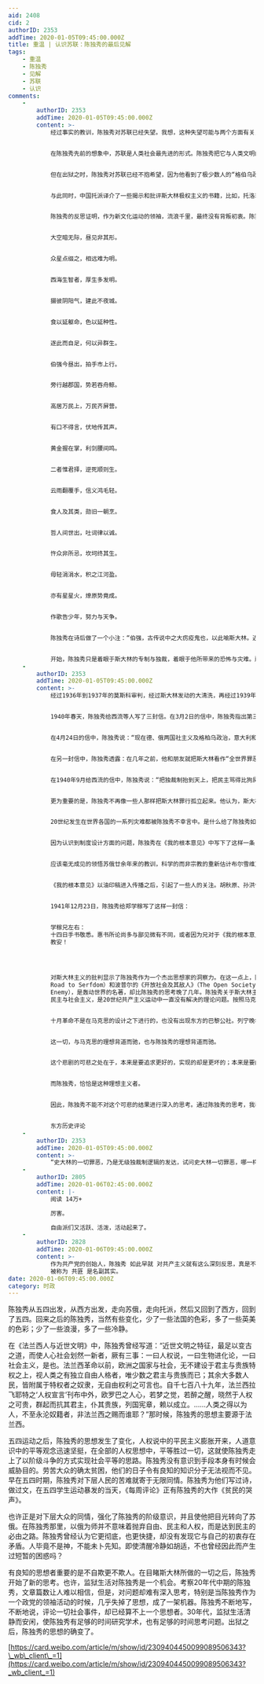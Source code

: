 ```yaml
---
aid: 2408
cid: 2
authorID: 2353
addTime: 2020-01-05T09:45:00.000Z
title: 重温 | 认识苏联：陈独秀的最后见解
tags:
    - 重温
    - 陈独秀
    - 见解
    - 苏联
    - 认识
comments:
    -
        authorID: 2353
        addTime: 2020-01-05T09:45:00.000Z
        content: >-
            经过事实的教训，陈独秀对苏联已经失望。我想，这种失望可能与两个方面有关，一是所谓苏联和共产国际的神圣性，早在1927年陈独秀就认识到了。二是苏联越来越清楚地显露了它的面目。这一切，使陈独秀清楚地看到，它与陈独秀所追求的理想背道而驰。因此，陈独秀不再相信斯大林的国家代表着未来。


            在陈独秀先前的想象中，苏联是人类社会最先进的形式。陈独秀把它与人类文明的健康主流挂接在一起，科学，民主，自由，人权，西方现代国家所具有的一切，它都有；西方现代国家所没有的，如劳动者的崇高地位，经济平等，穷人翻身过上好日子，它也有。还有比这更美好的社会吗？有什么理由不把它作为追求的目标？于是，它好像与人类文明发展的方向并不矛盾，与五四新文化运动也非背道而驰，因此，陈独秀大概并不认为自己抛弃过新文化运动的理想。陈独秀曾经反问道：“经济制度革命以后，凡劳动的人都得着自由，有什么不合乎‘德莫克拉西’？”直到1933年，陈独秀的《上诉状》仍然写下了这样了句子：“苏维埃并非新奇怪物，只‘工农兵会议’之翻译名词而已，其不独与民主共和无忤，且因而巩固之发展之。”陈独秀之所以走向它，因为它与民主共和并不矛盾。


            但在出狱之时，陈独秀对苏联已经不抱希望，因为他看到了极少数人的“格伯乌政制”，看到了以极权主义剥夺人民主权的事实。1934-1938年，苏联经历了血腥的“大清洗年代”，斯大林运用秘密警察“格柏乌”（GPU）残酷镇压异己，红色恐怖从党内波及全国。在“莫斯科审判”时期，季诺维也夫、加米涅夫、皮达可夫、布哈林、李可夫等列宁时期的苏共领导人相继被杀，数百万人遭到逮捕、流放和处决。这一切，对陈独秀不能没有影响。陈独秀从新文化运动走来，没有忘记自由、民主、平等、人权等光辉的字眼，所以不会继续接受苏联，不能不调整自己，对一切重新思考。


            与此同时，中国托派译介了一些揭示和批评斯大林极权主义的书籍，比如，托洛茨基的《被背叛的革命》、《真理在前进中》，法国作家纪德的《从苏联归来》、《为我的〈从苏联归来〉答客难》，以及《苏联党狱的国际舆论》、《苏联党狱之真相》等。这些书，大多是陈独秀推荐给汪孟邹出版的，陈独秀大概读过，这就为他的反思提供了资源。


            陈独秀的反思证明，作为新文化运动的领袖，流浪千里，最终没有背叛初衷。陈独秀有一首长诗，我至今没有看到全文。因为陈独秀把它寄给了濮德志，而他在被捕后把原件给了政府，后来的下落，我尚不清楚。他能记忆的，只是如下内容：


            大空暗无际，昼见非其形。


            众星点缀之，相远难为明。


            西海生智者，厚生多发明。


            摄彼阴阳气，建此不夜城。


            食以延躯命，色以延种性。


            逐此而自足，何以异群生。


            伯强今昼出，拍手市上行。


            旁行越郡国，势若吞舟鲸。


            高居万民上，万民齐屏营。


            有口不得言，伏地传其声。


            黄金握在掌，利剑腰间鸣。


            二者惟君择，逆死顺则生。


            云雨翻覆手，信义鸿毛轻。


            食人及其类，勋旧一朝烹。


            哲人间世出，吐词律以诚。


            忤众非所忌，坎坷终其生。


            毋轻涓涓水，积之江河盈。


            亦有星星火，燎原势竟成。


            作歌告少年，努力与天争。


            陈独秀在诗后做了一个小注：“伯强，古传说中之大疠疫鬼也，以此喻斯大林。近日悲愤作此歌，知己者，可予一观。”从这首诗，可以看到陈独秀对斯大林的看法。


            开始，陈独秀只是着眼于斯大林的专制与独裁，着眼于他所带来的恐怖与灾难。所以，陈独秀强调无产阶级专政必须有民主，如果没有民主，就必然成为党的独裁、领袖的独裁，必然成为斯大林式的官僚政权。这时候，对于苏联的问题，陈独秀的认识是：斯大林抛弃了民主主义，代之以官僚主义，背叛了革命理想，也背叛了列宁。
    -
        authorID: 2353
        addTime: 2020-01-05T09:45:00.000Z
        content: >-
            经过1936年到1937年的莫斯科审判，经过斯大林发动的大清洗，再经过1939年8月23日《苏德互不侵犯条约》的签订和紧接而来苏联与德国按照密约瓜分波兰，陈独秀不能不对苏联进一步思考。因此，他秀的见解又有重大改变。这一改变显示了陈晚年思想的深刻之处：对斯大林极权体制的深刻反思。


            1940年春天，陈独秀给西流等人写了三封信。在3月2日的信中，陈独秀指出第三国际和苏联的行径：“等到英法布尔政府和法西斯的希特勒政权开了火，他们却一面实际站到希特勒方面，一面宣布反对帝国主义大战，促使英法工人反对战争，法国共产党四十余人，因赞成对希特勒战争而被开除，这实际也是援助希特勒让他对英法得到胜利。”


            在4月24日的信中，陈独秀说：“现在德、俄两国社主义及格柏乌政治，意大利和日本是附从地位，是现代宗教法庭，此时人类若要前进，必须首先打倒这个比中世纪的宗教法庭还要黑暗的国社主义与格柏乌政治。因此，一切斗争（反帝斗争也包含在内）比起这个斗争都属于次要次要的地位，若是有害于这个斗争的斗争，更是反动的。”


            在另一封信中，陈独秀透露：在几年之前，他和朋友就把斯大林看作“全世界罪恶之魁首”，陈独秀甚至表示：无论是谁，只要打倒斯大林和希特勒，都要“向他叩头”，“情愿做他的奴隶”。


            在1940年9月给西流的信中，陈独秀说：“把独裁制抬到天上，把民主骂得比狗屎不如，这种荒谬的观点，随着十月革命的权威，征服了全世界，第一个采用这个观点的便是墨索里尼，第二个便是希特勒，首倡独裁制本土——苏联，更是变本加厉，无恶不为，从此崇拜独裁的徒子徒孙普遍了全世界，特别是欧洲，五大强国就有三个是独裁。第一个是莫斯科，第二个是柏林，第三个是罗马，这三个反动堡垒，把现代变成了新的中世纪，他们企图把有思想的人类变成无思想的机器牛马，随着独裁者的鞭子转动，人类若无力推翻这三大反动堡垒，只有变成机器牛马的命运。所以目前全世界的一切斗争，必须与推翻这三大反动堡垒联系起来，才有意义；否则任何好听的名词，如无产阶级革命，民族革命，都会无意的在客观上帮助这三大反动堡垒巩固及扩大势力。”


            更为重要的是，陈独秀不再像一些人那样把斯大林罪行孤立起来。他认为，斯大林的一切罪恶都有其制度的基础，破坏民主并不只是斯大林个人的事，而是在于“十月革命以来苏联制度就违反了民主制之基本内容”。指出：“如果说史大林的罪恶与无产阶级独裁制无关，即是说史大林的罪恶非由于十月以来苏联制度之违反了民主制之基本内容（这些违反民主的制度，都非创自史大林），而是由于史大林的个人心术特别坏，这完全是唯心派的见解。史大林的一切罪恶，乃是无级独裁制逻辑的发达，试问史大林一切罪恶，哪一样不是凭借着苏联自十月以来秘密的政治警察大权，党外无党，党内无派，不容许思想、出版、罢工、选举之自由，这一大串反民主的独裁制而发生的呢？若不恢复这些民主制，继史大林而起的，谁也不免是一个‘专制魔王’，所以把苏联的一切坏事，都归罪于史大林，而不推源于苏联独裁制之不良，仿佛只要去掉史大林，苏联样样都是好的，这种迷信个人轻视制度的偏见，公平的政治家是不应该有的。苏联二十年的经验，尤其是后十年的苦经验，应该使我们反省。我们若不从制度上寻出缺点，得出教训，只是闭起眼睛反对史大林，将永远没有觉悟，一个史大林倒了，会有无数史大林从俄国及别国产生出来。”


            20世纪发生在世界各国的一系列灾难都被陈独秀不幸言中。是什么给了陈独秀如此的目光？其实，很简单，只要在心中深植了新文化价值尺度的人，都会做到。可惜，这样的人太少。进入50年代之后，赫鲁晓夫的秘密报告使那么多人为之吃惊。其实，那一切，还需要赫鲁晓夫说明吗？


            因为认识到制度设计方面的问题，陈独秀在《我的根本意见》中写下了这样一条：


            应该毫无成见的领悟苏俄廿余年来的教训，科学的而非宗教的重新估计布尔雪维克的理论及其领导袖之价值，不能一切归罪于史大林，例如无产阶级政权之下民主制的问题。


            《我的根本意见》以油印稿进入传播之后，引起了一些人的关注。胡秋原、孙洪伊给何之瑜写信，提出了他们的意见，希望陈独秀“跳出马克思主义的圈子”。他们的信没有直接写给陈独秀，陈独秀却于1941年1月19日给他们写了回信，声明“近作根本意见，并未涉及何种主义，第七条主张重新估计布尔什维克的理论及其领袖（列宁托洛茨基都包含在此内）之价值，乃根据苏俄二十余年的教训，非拟以马克思主义为尺度也。”


            1941年12月23日，陈独秀给郑学稼写了这样一封信：


            学稼兄左右：
            十四日手书敬悉。惠书所论尚多与鄙见微有不同，或者因为兄对于《我的根本意见》尚未详阅也。此提纲式短文，乃为托派国内以至国外先生们的荒谬见解而发，因为弟精神仍不佳，无力为长文，未能详细发挥，或不免为人所误解也。列托之见解在中国不合，在俄国及西欧又何尝正确。弟主张重新估定布尔什维克的理论及其人物（老托也在内）之价值，乃为一班“俄迷”尤其是吃过莫斯科面包的朋友而发，而我自己已估定他们的价值，我认为纳粹是普鲁士与布尔什维克之混合物，弟评论他们仍用科学的态度，并非依任何教派的观点，更不屑以布尔什维克正统自居也，鄙见很难得人赞同，读来书“布尔什维克与法西斯为孪生儿”之说，不禁拍掌大悦！弟拟写一册《俄国革命的教训》，将我辈以前的见解彻底推翻，惜精神不佳，一时尚不能动笔耳！希望大作早成，得一读为快。此间日前有传言兄在某校演说谓：“只有希特勒胜利，中国民族解放才有希望”，今读来书，尊兄似不如此，恐为传言之误也。此祝
            教安！

                                                                                                                           弟独秀手启  十二月二十三日
                

            对斯大林主义的批判显示了陈独秀作为一个杰出思想家的洞察力。在这一点上，陈独秀大概属于前驱人物。因为在世界范围内，胡适对它有深刻的认识，但比陈独秀略晚一些，哈耶克的《通往奴役之路》（The
            Road to Serfdom）和波普尔的《开放社会及其敌人》（The Open Society and Its
            Enemy），是轰动世界的名著，却比陈独秀的思考晚了几年。陈独秀关于斯大林主义与希特勒主义关系的见解，也是战后反思和思想史研究的重要课题。
            民主与社会主义，是20世纪共产主义运动中一直没有解决的理论问题。按照马克思的设想，社会主义革命将打碎资产阶级国家机器，实行巴黎公社式的“人民管理制”，也就是社会主义民主。以巴黎公社为典范的社会主义民主是一种大众自治型的直接民主。它的突出特点在于公共权力的社会化，无国家、无官僚和人民自治。它与被称为资产阶级民主的自由主义民主亦即启蒙时代的民主理想的确不同。自由主义民主以防止专制、保护自由为宗旨，制度上以限制行政权的法治国家和有限政府为特征；而公社型社会主义民主则以废除统治和权力平等为目标，制度上追求权力社会化和人民自治。它在理论上是超前的，就是人民直接参与，直接当家作主，但马克思的这一政治设计在实践上的可行性却一直没有得到证明。


            十月革命不是在马克思的设计之下进行的，也没有出现东方的巴黎公社。列宁晚年已经看到，革命后迅速出现的是苏维埃国家的官僚化，而接着出现的，是斯大林的独裁和极权体制的形成。革命后的演变轨迹是清楚的：由“一切权力属于苏维埃”到“一切权力属于布尔什维克”，最后是“一切权力属于斯大林”。在社会平等和工人阶级当家作主的旗帜下，出现的是社会的极度不平等和个人独裁下的等级授权制度；在“社会公仆”的名义之下，出现的是“特权阶层”和“新贵族阶层”。到了30年代，苏联的工资差别已由建国初的1：3上升到1：30。更为重要的是，法律是一种虚设，成为独裁者统治人民的工具，无产阶级专政成为独裁者支配之下的格柏乌专政，所谓社会主义国家成为让一切专制君主都自愧不如的红色帝国。


            这一切，与马克思的理想背道而驰，也与陈独秀的理想背道而驰。


            这个悲剧的可悲之处在于，本来是要追求更好的，实现的却是更坏的；本来是要向前推进一步，实现的却是历史的倒退。这一残酷的事实，对于一切真正的理想主义者来说，不能不是一个最为沉重的打击。


            而陈独秀，恰恰是这种理想主义者。


            因此，陈独秀不能不对这个可悲的结果进行深入的思考。通过陈独秀的思考，我看到了一个启蒙思想家对民主的坚定和执著。陈独秀通过对斯大林极权体制的反思而形成了新的民主观。陈独秀回到了五四，而思考又远比五四时期更为深刻。陈独秀回到了创办《新青年》时期对民主共和的态度，不再对立宪民主轻率否定，不再试图寻求另一套替代方案，而认定民主是普适性的，所谓社会主义民主优于资本主义民主，应该是由大众民主代替某一个阶级的民主，而民主本身并没有什么不同，都是要落实“自由、平等、博爱”和“民治、民有、民享”的民主理想。​​​


            东方历史评论
    -
        authorID: 2353
        addTime: 2020-01-05T09:45:00.000Z
        content: >-
            “史大林的一切罪恶，乃是无级独裁制逻辑的发达，试问史大林一切罪恶，哪一样不是凭借着苏联自十月以来秘密的政治警察大权，党外无党，党内无派，不容许思想、出版、罢工、选举之自由，这一大串反民主的独裁制而发生的呢？若不恢复这些民主制，继史大林而起的，谁也不免是一个‘专制魔王’，所以把苏联的一切坏事，都归罪于史大林，而不推源于苏联独裁制之不良，仿佛只要去掉史大林，苏联样样都是好的，这种迷信个人轻视制度的偏见，公平的政治家是不应该有的。苏联二十年的经验，尤其是后十年的苦经验，应该使我们反省。我们若不从制度上寻出缺点，得出教训，只是闭起眼睛反对史大林，将永远没有觉悟，一个史大林倒了，会有无数史大林从俄国及别国产生出来。”
    -
        authorID: 2805
        addTime: 2020-01-06T02:45:00.000Z
        content: |-
            阅读 14万+

            厉害。

            自由派们又活跃、活泼，活动起来了。
    -
        authorID: 2828
        addTime: 2020-01-06T09:45:00.000Z
        content: >-
            作为共产党的创始人，陈独秀 如此早就 对共产主义就有这么深刻反思，真是不容易。从另一方面看来， 毛、周这一伙人是 “明知不可为而为之”，
            被称为 共匪 是名副其实。
date: 2020-01-06T09:45:00.000Z
category: 时政
---
```


陈独秀从五四出发，从西方出发，走向苏俄，走向托派，然后又回到了西方，回到了五四。回来之后的陈独秀，当然有些变化，少了一些法国的色彩，多了一些英美的色彩；少了一些浪漫，多了一些冷静。

在《法兰西人与近世文明》中，陈独秀曾经写道：“近世文明之特征，最足以变古之道，而使人心社会划然一新者，厥有三事：一曰人权说，一曰生物进化论，一曰社会主义，是也。法兰西革命以前，欧洲之国家与社会，无不建设于君主与贵族特权之上，视人类之有独立自由人格者，唯少数之君主与贵族而已；其余大多数人民，皆附属于特权者之奴隶，无自由权利之可言也。自千七百八十九年，法兰西拉飞耶特之‘人权宣言’刊布中外，欧罗巴之人心，若梦之觉，若醉之醒，晓然于人权之可贵，群起而抗其君主，仆其贵族，列国宪章，赖以成立。……人类之得以为人，不至永沦奴籍者，非法兰西之赐而谁耶？”那时候，陈独秀的思想主要源于法兰西。

五四运动之后，陈独秀的思想发生了变化，人权说中的平民主义膨胀开来，人道意识中的平等观念迅速坚挺，在全部的人权思想中，平等胜过一切，这就使陈独秀走上了以阶级斗争的方式实现社会平等的思路。陈独秀没有意识到手段本身有时候会威胁目的。劳苦大众的确太贫困，他们的日子令有良知的知识分子无法视而不见。早在五四时期，陈独秀对下层人民的苦难就寄于无限同情。陈独秀为他们写过诗，做过文，在五四学生运动暴发的当天，《每周评论》正有陈独秀的大作《贫民的哭声》。

也许正是对下层大众的同情，强化了陈独秀的阶级意识，并且使他把目光转向了苏俄。在陈独秀那里，以俄为师并不意味着抛弃自由、民主和人权，而是达到民主的必由之路。陈独秀曾经认为它更彻底，也更快捷，却没有发现它与自己的初衷存在矛盾。人毕竟不是神，不能未卜先知。即使清醒冷静如胡适，不也曾经因此而产生过短暂的困惑吗？

有良知的思想者重要的是不自欺更不欺人。在目睹斯大林所做的一切之后，陈独秀开始了新的思考。也许，监狱生活对陈独秀是一个机会。考察20年代中期的陈独秀，文章篇数让人难以相信，但是，对问题却难有深入思考，特别是当陈独秀作为一个政党的领袖活动的时候，几乎失掉了思想，成了一架机器。陈独秀不断地写，不断地说，评论一切社会事件，却已经算不上一个思想者。30年代，监狱生活清静而安闲，使陈独秀有足够的时间研究学术，也有足够的时间思考问题。出狱之后，陈独秀的思想的确变了。

[https://card.weibo.com/article/m/show/id/2309404450099089506343?\_wb\_client\_=1](https://card.weibo.com/article/m/show/id/2309404450099089506343?_wb_client_=1)
